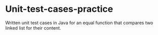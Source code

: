# Unit-test-cases-practice

Written unit test cases in Java  for an equal function that compares two linked list for their content.
